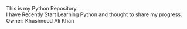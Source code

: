 This is my Python Repository.<br>
I have Recently Start Learning Python and thought to share my progress. <br>
Owner: Khushnood Ali Khan
